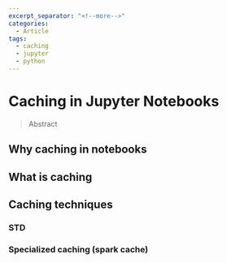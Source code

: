 ```yaml
---
excerpt_separator: "<!--more-->"
categories:
  - Article
tags:
  - caching
  - jupyter
  - python
---
```


# Caching in Jupyter Notebooks

> Abstract

<!--more-->

## Why caching in notebooks
## What is caching

## Caching techniques
### STD
### Specialized caching (spark cache)
